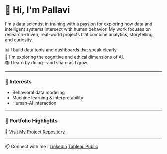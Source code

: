 # 👋 Hi, I'm Pallavi

I'm a data scientist in training with a passion for exploring how data and intelligent systems intersect with human behavior. My work focuses on research-driven, real-world projects that combine analytics, storytelling, and curiosity.

📊 I build data tools and dashboards that speak clearly.  
🧠 I'm exploring the cognitive and ethical dimensions of AI.  
📚 I learn by doing—and share as I grow.

---

### 🔬 Interests
- Behavioral data modeling  
- Machine learning & interpretability  
- Human-AI interaction  

---

### 📂 Portfolio Highlights
🔗 [Visit My Project Repository](https://github.com/PallaviSaitu/data-science-portfolio)

---

📫 Connect with me :
[LinkedIn](https://www.linkedin.com/in/pallavi-saitu/)
[Tableau Public](https://public.tableau.com/app/profile/pallavi3100/vizzes)
